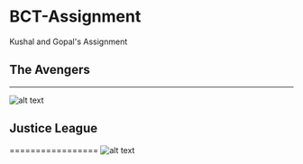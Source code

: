 # BCT-Assignment
Kushal and Gopal's Assignment


## The Avengers
------------------
![alt text](https://static0.cbrimages.com/wordpress/wp-content/uploads/2018/12/Avengers-4-concept-art.jpg "The Avengers")

## Justice League
=================
![alt text](https://am21.akamaized.net/tms/cnt/uploads/2017/11/Justice-League-Success-Future-Dc-Movie-Release-Slate.jpg "Justice League")